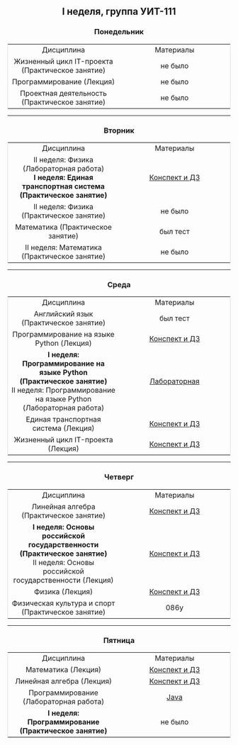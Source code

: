 <h2 align="center">
I неделя, группа УИТ-111
</h2>

<h3 align="center">
Понедельник
</h3>

<div align="center">
    <table style="margin: 0 auto; border: 1px solid #ddd;">
    <tr>
        <td align="center" valign="middle" style="width: 50%"> Дисциплина </td>
        <td align="center" valign="middle" style="width: 50%"> Материалы </td>
    </tr>
    <tr>
        <td align="center" valign="middle" style="width: 50%"> Жизненный цикл IT-проекта (Практическое занятие) </td>
        <td align="center" valign="middle" style="width: 50%"> не было </td>
    </tr>
    <tr>
        <td align="center" valign="middle" style="width: 50%"> Программирование (Лекция) </td>
        <td align="center" valign="middle" style="width: 50%"> не было </td>
    </tr>
    <tr>
        <td align="center" valign="middle" style="width: 50%"> Проектная деятельность (Практическое занятие) </td>
        <td align="center" valign="middle" style="width: 50%"> не было </td>
    </tr>
    </table>
</div>

---

<h3 align="center">
Вторник
</h3>

<div align="center">
    <table style="margin: 0 auto; border: 1px solid #ddd;">
    <tr>
        <td align="center" valign="middle" style="width: 50%"> Дисциплина </td>
        <td align="center" valign="middle" style="width: 50%"> Материалы </td>
    </tr>
    <tr>
        <td align="center" valign="middle" style="width: 50%"> II неделя: Физика (Лабораторная работа)<br><b>I неделя: Единая транспортная система (Практическое занятие)</b> </td>
        <td align="center" valign="middle" style="width: 50%; color: green;"> <a href="https://github.com/EgoruZz/uit-brain/blob/main/Семестр%201/Единая%20транспортная%20система/Практические/02-09-2025.md" target="_blank">Конспект и ДЗ</a> </td>
    </tr>
    <tr>
        <td align="center" valign="middle" style="width: 50%"> II неделя: Физика (Практическое занятие) </td>
        <td align="center" valign="middle" style="width: 50%"> не было </td>
    </tr>
    <tr>
        <td align="center" valign="middle" style="width: 50%"> Математика (Практическое занятие) </td>
        <td align="center" valign="middle" style="width: 50%"> был тест </td>
    </tr>
    <tr>
        <td align="center" valign="middle" style="width: 50%"> II неделя: Математика (Практическое занятие) </td>
        <td align="center" valign="middle" style="width: 50%"> не было </td>
    </tr>
    </table>
</div>

---

<h3 align="center">
Среда
</h3>

<div align="center">
    <table style="margin: 0 auto; border: 1px solid #ddd;">
    <tr>
        <td align="center" valign="middle" style="width: 50%"> Дисциплина </td>
        <td align="center" valign="middle" style="width: 50%"> Материалы </td>
    </tr>
    <tr>
        <td align="center" valign="middle" style="width: 50%"> Английский язык (Практическое занятие) </td>
        <td align="center" valign="middle" style="width: 50%"> был тест </td>
    </tr>
    <tr>
        <td align="center" valign="middle" style="width: 50%"> Программирование на языке Python (Лекция) </td>
        <td align="center" valign="middle" style="width: 50%; color: green;"> <a href="https://github.com/EgoruZz/uit-brain/blob/main/Семестр%201/Программирование%20на%20языке%20Python/Лекции/03-09-2025.md" target="_blank">Конспект и ДЗ</a> </td>
    </tr>
    <tr>
        <td align="center" valign="middle" style="width: 50%"> <b>I неделя: Программирование на языке Python (Практическое занятие)</b><br>II неделя: Программирование на языке Python (Лабораторная работа) </td>
        <td align="center" valign="middle" style="width: 50%; color: green;"> <a href="https://github.com/EgoruZz/uit-brain/blob/main/Семестр%201/Программирование%20на%20языке%20Python/Лабораторные/Лабораторная%20работа%201.pdf" target="_blank">Лабораторная</a> </td>
    </tr>
    <tr>
        <td align="center" valign="middle" style="width: 50%"> Единая транспортная система (Лекция) </td>
        <td align="center" valign="middle" style="width: 50%; color: red;"> <a href="ваша_ссылка" target="_blank">Конспект и ДЗ</a> </td>
    </tr>
    <tr>
        <td align="center" valign="middle" style="width: 50%"> Жизненный цикл IT-проекта (Лекция) </td>
        <td align="center" valign="middle" style="width: 50%; color: red;"> <a href="ваша_ссылка" target="_blank">Конспект и ДЗ</a> </td>
    </tr>
    </table>
</div>

---

<h3 align="center">
Четверг
</h3>

<div align="center">
    <table style="margin: 0 auto; border: 1px solid #ddd;">
    <tr>
        <td align="center" valign="middle" style="width: 50%"> Дисциплина </td>
        <td align="center" valign="middle" style="width: 50%"> Материалы </td>
    </tr>
    <tr>
        <td align="center" valign="middle" style="width: 50%"> Линейная алгебра (Практическое занятие) </td>
        <td align="center" valign="middle" style="width: 50%; color: green;"> <a href="https://github.com/EgoruZz/uit-brain/blob/main/Семестр%201/Линейная%20алгебра/Практические/04-09-2025.md" target="_blank">Конспект и ДЗ</a> </td>
    </tr>
    <tr>
        <td align="center" valign="middle" style="width: 50%"> <b>I неделя: Основы российской государственности (Практическое занятие)</b><br>II неделя: Основы российской государственности (Лекция) </td>
        <td align="center" valign="middle" style="width: 50%; color: red;"> <a href="ваша_ссылка" target="_blank">Конспект и ДЗ</a> </td>
    </tr>
    <tr>
        <td align="center" valign="middle" style="width: 50%"> Физика (Лекция) </td>
        <td align="center" valign="middle" style="width: 50%; color: green;"> <a href="https://github.com/EgoruZz/uit-brain/blob/main/Семестр%201/Физика/Лекции/04-09-2025.md" target="_blank">Конспект и ДЗ</a> </td>
    </tr>
    <tr>
        <td align="center" valign="middle" style="width: 50%"> Физическая культура и спорт (Практическое занятие) </td>
        <td align="center" valign="middle" style="width: 50%"> 086у </td>
    </tr>
    </table>
</div>

---

<h3 align="center">
Пятница
</h3>

<div align="center">
    <table style="margin: 0 auto; border: 1px solid #ddd;">
    <tr>
        <td align="center" valign="middle" style="width: 50%"> Дисциплина </td>
        <td align="center" valign="middle" style="width: 50%"> Материалы </td>
    </tr>
    <tr>
        <td align="center" valign="middle" style="width: 50%"> Математика (Лекция) </td>
        <td align="center" valign="middle" style="width: 50%; color: green;"> <a href="https://github.com/EgoruZz/uit-brain/blob/main/Семестр%201/Математика/Лекции/05-09-2025.md" target="_blank">Конспект и ДЗ</a> </td>
    </tr>
    <tr>
        <td align="center" valign="middle" style="width: 50%"> Линейная алгебра (Лекция) </td>
        <td align="center" valign="middle" style="width: 50%; color: green;"> <a href="https://github.com/EgoruZz/uit-brain/blob/main/Семестр%201/Линейная%20алгебра/Лекции/05-09-2025.md" target="_blank">Конспект и ДЗ</a> </td>
    </tr>
    <tr>
        <td align="center" valign="middle" style="width: 50%"> Программирование (Лабораторная работа) </td>
        <td align="center" valign="middle" style="width: 50%; color: green;"> <a href="https://www.jetbrains.com/idea/" target="_blank"> Java </td>
    </tr>
    <tr>
        <td align="center" valign="middle" style="width: 50%"> <b>I неделя: Программирование (Практическое занятие)</b> </td>
        <td align="center" valign="middle" style="width: 50%"> не было </td>
    </tr>
    </table>
</div>
